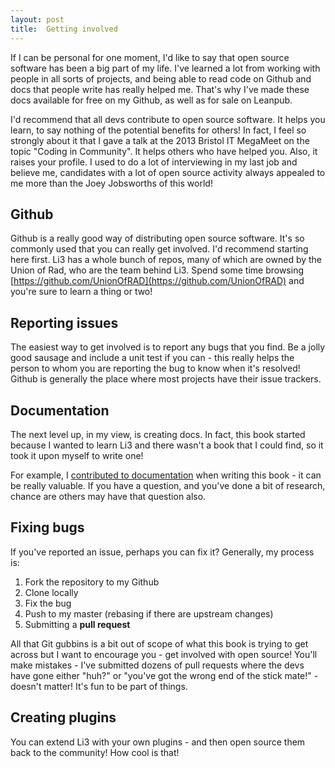 ```yaml
---
layout: post
title:  Getting involved
---
```


If I can be personal for one moment, I'd like to say that open source software has been a big part of my life. I've learned a lot from working with people in all sorts of projects, and being able to read code on Github and docs that people write has really helped me. That's why I've made these docs available for free on my Github, as well as for sale on Leanpub.

I'd recommend that all devs contribute to open source software. It helps you learn, to say nothing of the potential benefits for others! In fact, I feel so strongly about it that I gave a talk at the 2013 Bristol IT MegaMeet on the topic "Coding in Community". It helps others who have helped you. Also, it raises your profile. I used to do a lot of interviewing in my last job and believe me, candidates with a lot of open source activity always appealed to me more than the Joey Jobsworths of this world!

## Github

Github is a really good way of distributing open source software. It's so commonly used that you can really get involved. I'd recommend starting here first. Li3 has a whole bunch of repos, many of which are owned by the Union of Rad, who are the team behind Li3. Spend some time browsing [https://github.com/UnionOfRAD](https://github.com/UnionOfRAD) and you're sure to learn a thing or two!

## Reporting issues

The easiest way to get involved is to report any bugs that you find. Be a jolly good sausage and include a unit test if you can - this really helps the person to whom you are reporting the bug to know when it's resolved! Github is generally the place where most projects have their issue trackers.

## Documentation

The next level up, in my view, is creating docs. In fact, this book started because I wanted to learn Li3 and there wasn't a book that I could find, so it took it upon myself to write one!

For example, I [contributed to documentation](https://github.com/michaelhue/li3_flash_message/pull/3) when writing this book - it can be really valuable. If you have a question, and you've done a bit of research, chance are others may have that question also.

## Fixing bugs

If you've reported an issue, perhaps you can fix it? Generally, my process is:

1. Fork the repository to my Github
1. Clone locally
1. Fix the bug
1. Push to my master (rebasing if there are upstream changes)
1. Submitting a **pull request**

All that Git gubbins is a bit out of scope of what this book is trying to get across but I want to encourage you - get involved with open source! You'll make mistakes - I've submitted dozens of pull requests where the devs have gone either "huh?" or "you've got the wrong end of the stick mate!" - doesn't matter! It's fun to be part of things.

## Creating plugins

You can extend Li3 with your own plugins - and then open source them back to the community! How cool is that!